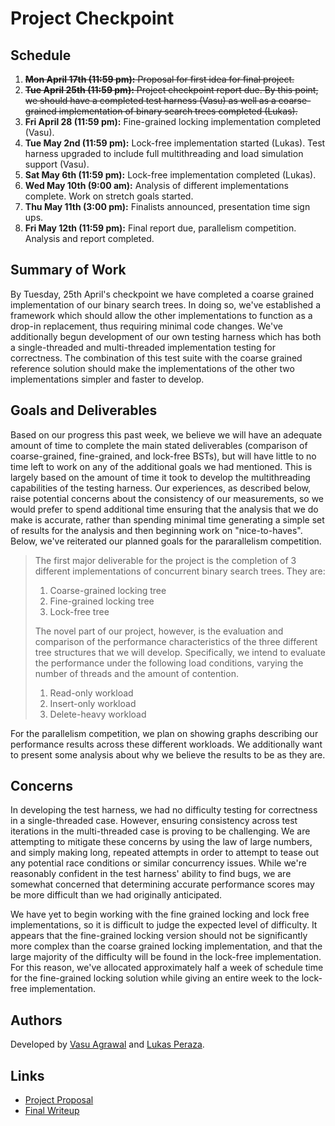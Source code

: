 # Project Checkpoint

## Schedule

1. ~~**Mon April 17th (11:59 pm):** Proposal for first idea for final project.~~
1. ~~**Tue April 25th (11:59 pm):** Project checkpoint report due. By this point,
   we should have a completed test harness (Vasu) as well as a coarse-grained
   implementation of binary search trees completed (Lukas).~~
1. **Fri April 28 (11:59 pm):** Fine-grained locking implementation completed (Vasu).
1. **Tue May 2nd (11:59 pm):** Lock-free implementation started (Lukas). Test
   harness upgraded to include full multithreading and load simulation support
   (Vasu).
1. **Sat May 6th (11:59 pm):** Lock-free implementation completed (Lukas).
1. **Wed May 10th (9:00 am):** Analysis of different implementations complete.
   Work on stretch goals started.
1. **Thu May 11th (3:00 pm):** Finalists announced, presentation time sign ups.
1. **Fri May 12th (11:59 pm):** Final report due, parallelism competition.
   Analysis and report completed.

## Summary of Work

By Tuesday, 25th April's checkpoint we have completed a coarse grained
implementation of our binary search trees. In doing so, we've established a
framework which should allow the other implementations to function as a drop-in
replacement, thus requiring minimal code changes. We've additionally begun
development of our own testing harness which has both a single-threaded and
multi-threaded implementation testing for correctness. The combination of this
test suite with the coarse grained reference solution should make the
implementations of the other two implementations simpler and faster to develop.

## Goals and Deliverables

Based on our progress this past week, we believe we will have an adequate amount
of time to complete the main stated deliverables (comparison of coarse-grained,
fine-grained, and lock-free BSTs), but will have little to no time left to work
on any of the additional goals we had mentioned. This is largely based on the
amount of time it took to develop the multithreading capabilities of the testing
harness. Our experiences, as described below, raise potential concerns about the
consistency of our measurements, so we would prefer to spend additional time
ensuring that the analysis that we do make is accurate, rather than spending
minimal time generating a simple set of results for the analysis and then
beginning work on "nice-to-haves". Below, we've reiterated our planned goals for
the pararallelism competition.

> The first major deliverable for the project is the completion of 3 different
> implementations of concurrent binary search trees. They are:
>
> 1. Coarse-grained locking tree
> 1. Fine-grained locking tree
> 1. Lock-free tree
>
> The novel part of our project, however, is the evaluation and comparison of the
> performance characteristics of the three different tree structures that we will
> develop. Specifically, we intend to evaluate the performance under the following
> load conditions, varying the number of threads and the amount of contention.
>
> 1. Read-only workload
> 1. Insert-only workload
> 1. Delete-heavy workload

For the parallelism competition, we plan on showing graphs describing our
performance results across these different workloads. We additionally want to
present some analysis about why we believe the results to be as they are.

## Concerns

In developing the test harness, we had no difficulty testing for correctness in
a single-threaded case. However, ensuring consistency across test iterations in
the multi-threaded case is proving to be challenging. We are attempting to
mitigate these concerns by using the law of large numbers, and simply making
long, repeated attempts in order to attempt to tease out any potential race
conditions or similar concurrency issues. While we're reasonably confident in
the test harness' ability to find bugs, we are somewhat concerned that
determining accurate performance scores may be more difficult than we had
originally anticipated.

We have yet to begin working with the fine grained locking and lock free
implementations, so it is difficult to judge the expected level of difficulty.
It appears that the fine-grained locking version should not be significantly
more complex than the coarse grained locking implementation, and that the large
majority of the difficulty will be found in the lock-free implementation. For
this reason, we've allocated approximately half a week of schedule time for the
fine-grained locking solution while giving an entire week to the lock-free
implementation.

## Authors

Developed by [Vasu Agrawal](https://github.com/VasuAgrawal) and
[Lukas Peraza](https://github.com/LBPeraza).

## Links

- [Project Proposal](https://vasuagrawal.github.io/418FinalProject/proposal)
- [Final Writeup](https://vasuagrawal.github.io/418FinalProject/final-writeup)
